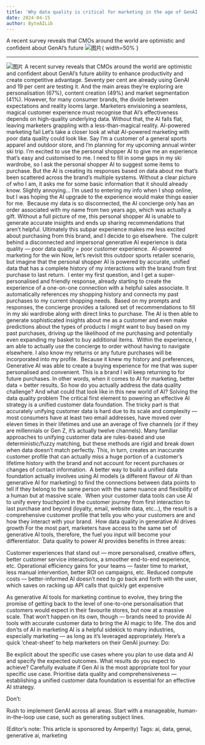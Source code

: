 ```yaml
---
title: 'Why data quality is critical for marketing in the age of GenAI'
date: 2024-04-15
author: ByteAILib
---
```


A recent survey reveals that CMOs around the world are optimistic and confident about GenAI’s future
![图片](https://www.artificialintelligence-news.com/wp-content/uploads/sites/9/2024/04/amperity-data-quality-ai-marketing-artificial-intelligence.jpeg){ width=50% }

---
![图片](https://www.artificialintelligence-news.com/wp-content/uploads/sites/9/2024/03/joyce-gordon-amperity.jpeg)
A recent survey reveals that CMOs around the world are optimistic and confident about GenAI’s future ability to enhance productivity and create competitive advantage. Seventy per cent are already using GenAI and 19 per cent are testing it. And the main areas they’re exploring are personalisation (67%), content creation (49%) and market segmentation (41%).
However, for many consumer brands, the divide between expectations and reality looms large. Marketers envisioning a seamless, magical customer experience must recognise that AI’s effectiveness depends on high-quality underlying data. Without that, the AI falls flat, leaving marketers grappling with a less-than-magical reality.
AI-powered marketing fail
Let’s take a closer look at what AI-powered marketing with poor data quality could look like. Say I’m a customer of a general sports apparel and outdoor store, and I’m planning for my upcoming annual winter ski trip. I’m excited to use the personal shopper AI to give me an experience that’s easy and customised to me.
I need to fill in some gaps in my ski wardrobe, so I ask the personal shopper AI to suggest some items to purchase. But the AI is creating its responses based on data about me that’s been scattered across the brand’s multiple systems. Without a clear picture of who I am, it asks me for some basic information that it should already know. Slightly annoying… I’m used to entering my info when I shop online, but I was hoping the AI upgrade to the experience would make things easier for me. 
Because my data is so disconnected, the AI concierge only has an order associated with my name from two years ago, which was actually a gift. Without a full picture of me, this personal shopper AI is unable to generate accurate insights and ends up sharing recommendations that aren’t helpful.
Ultimately this subpar experience makes me less excited about purchasing from this brand, and I decide to go elsewhere. 
The culprit behind a disconnected and impersonal generative AI experience is data quality — poor data quality = poor customer experience. 
AI-powered marketing for the win
Now, let’s revisit this outdoor sports retailer scenario, but imagine that the personal shopper AI is powered by accurate, unified data that has a complete history of my interactions with the brand from first purchase to last return. 
I enter my first question, and I get a super-personalised and friendly response, already starting to create the experience of a one-on-one connection with a helpful sales associate. It automatically references my shopping history and connects my past purchases to my current shopping needs. 
Based on my prompts and responses, the concierge provides a tailored set of recommendations to fill in my ski wardrobe along with direct links to purchase. The AI is then able to generate sophisticated insights about me as a customer and even make predictions about the types of products I might want to buy based on my past purchases, driving up the likelihood of me purchasing and potentially even expanding my basket to buy additional items. 
Within the experience, I am able to actually use the concierge to order without having to navigate elsewhere. I also know my returns or any future purchases will be incorporated into my profile. 
Because it knew my history and preferences, Generative AI was able to create a buying experience for me that was super personalised and convenient. This is a brand I will keep returning to for future purchases.
In other words, when it comes to AI for marketing, better data = better results.
So how do you actually address the data quality challenge? And what could that look like in this new world of AI?
Solving the data quality problem
The critical first element to powering an effective AI strategy is a unified customer data foundation. The tricky part is that accurately unifying customer data is hard due to its scale and complexity — most consumers have at least two email addresses, have moved over eleven times in their lifetimes and use an average of five channels (or if they are millennials or Gen Z, it’s actually twelve channels).
Many familiar approaches to unifying customer data are rules-based and use deterministic/fuzzy matching, but these methods are rigid and break down when data doesn’t match perfectly. This, in turn, creates an inaccurate customer profile that can actually miss a huge portion of a customer’s lifetime history with the brand and not account for recent purchases or changes of contact information. 
A better way to build a unified data foundation actually involves using AI models (a different flavour of AI than generative AI for marketing) to find the connections between data points to tell if they belong to the same person with the same nuance and flexibility of a human but at massive scale. 
When your customer data tools can use AI to unify every touchpoint in the customer journey from first interaction to last purchase and beyond (loyalty, email, website data, etc…), the result is a comprehensive customer profile that tells you who your customers are and how they interact with your brand. 
How data quality in generative AI drives growth
For the most part, marketers have access to the same set of generative AI tools, therefore, the fuel you input will become your differentiator. 
Data quality to power AI provides benefits in three areas: 

Customer experiences that stand out — more personalised, creative offers, better customer service interactions, a smoother end-to-end experience, etc.
Operational efficiency gains for your teams — faster time to market, less manual intervention, better ROI on campaigns, etc.
Reduced compute costs — better-informed AI doesn’t need to go back and forth with the user, which saves on racking up API calls that quickly get expensive

As generative AI tools for marketing continue to evolve, they bring the promise of getting back to the level of one-to-one personalisation that customers would expect in their favourite stores, but now at a massive scale. That won’t happen on its own, though — brands need to provide AI tools with accurate customer data to bring the AI magic to life.
The dos and don’ts of AI in marketing
AI is a helpful sidekick to many industries, especially marketing — as long as it’s leveraged appropriately. Here’s a quick ‘cheat-sheet’ to help marketers on their GenAI journey:
Do:

Be explicit about the specific use cases where you plan to use data and AI and specify the expected outcomes. What results do you expect to achieve?
Carefully evaluate if Gen AI is the most appropriate tool for your specific use case.
Prioritise data quality and comprehensiveness — establishing a unified customer data foundation is essential for an effective AI strategy.

Don’t:

Rush to implement GenAI across all areas. Start with a manageable, human-in-the-loop use case, such as generating subject lines.

(Editor’s note: This article is sponsored by Amperity)
Tags: ai, data, genai, generative ai, marketing